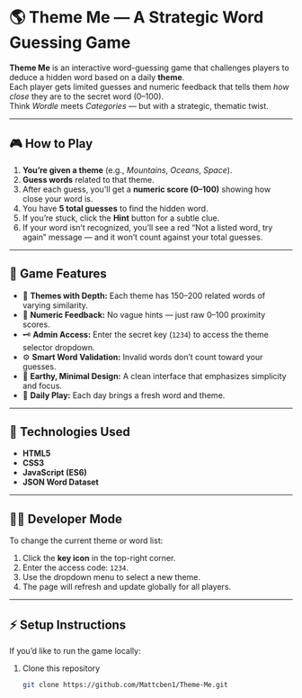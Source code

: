 # 🌎 Theme Me — A Strategic Word Guessing Game

**Theme Me** is an interactive word-guessing game that challenges players to deduce a hidden word based on a daily **theme**.  
Each player gets limited guesses and numeric feedback that tells them *how close* they are to the secret word (0–100).  
Think *Wordle* meets *Categories* — but with a strategic, thematic twist.

---

## 🎮 How to Play

1. **You’re given a theme** (e.g., *Mountains*, *Oceans*, *Space*).
2. **Guess words** related to that theme.
3. After each guess, you'll get a **numeric score (0–100)** showing how close your word is.
4. You have **5 total guesses** to find the hidden word.
5. If you’re stuck, click the **Hint** button for a subtle clue.
6. If your word isn’t recognized, you’ll see a red “Not a listed word, try again” message — and it won’t count against your total guesses.

---

## 🧠 Game Features

- 🌿 **Themes with Depth:** Each theme has 150–200 related words of varying similarity.
- 💬 **Numeric Feedback:** No vague hints — just raw 0–100 proximity scores.
- 🗝️ **Admin Access:** Enter the secret key (`1234`) to access the theme selector dropdown.
- ⚙️ **Smart Word Validation:** Invalid words don’t count toward your guesses.
- 🎨 **Earthy, Minimal Design:** A clean interface that emphasizes simplicity and focus.
- 🚀 **Daily Play:** Each day brings a fresh word and theme.

---

## 🧩 Technologies Used

- **HTML5**
- **CSS3**
- **JavaScript (ES6)**
- **JSON Word Dataset**

---

## 🧑‍💻 Developer Mode

To change the current theme or word list:
1. Click the **key icon** in the top-right corner.
2. Enter the access code: `1234`.
3. Use the dropdown menu to select a new theme.
4. The page will refresh and update globally for all players.

---

## ⚡ Setup Instructions

If you’d like to run the game locally:

1. Clone this repository  
   ```bash
   git clone https://github.com/Mattcben1/Theme-Me.git
